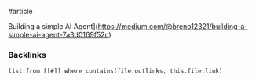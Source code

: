  #article 
 
 Building a simple AI Agent](https://medium.com/@breno12321/building-a-simple-ai-agent-7a3d0169f52c)
### Backlinks
```dataview 
list from [[#]] where contains(file.outlinks, this.file.link)
```

